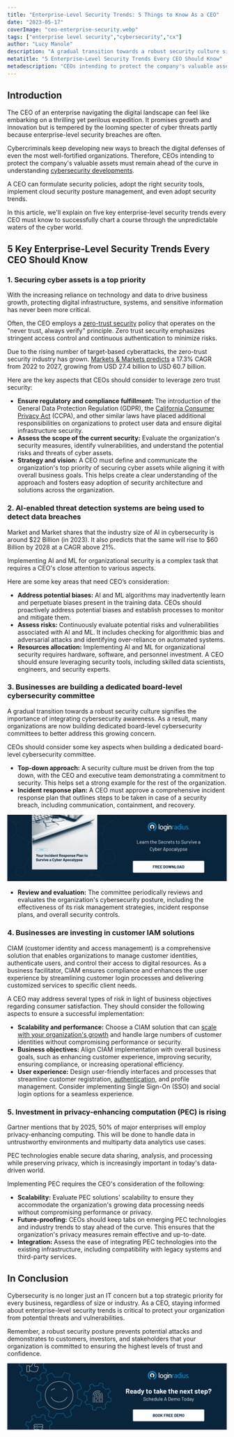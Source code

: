 ```yaml
---
title: "Enterprise-Level Security Trends: 5 Things to Know As a CEO"
date: "2023-05-17"
coverImage: "ceo-enterprise-security.webp"
tags: ["enterprise level security","cybersecurity","cx"]
author: "Lucy Manole"
description: "A gradual transition towards a robust security culture signifies the importance of integrating cybersecurity awareness. As a result, many organizations are now building dedicated board-level cybersecurity committees under the CEO’s wing to better address this growing concern."
metatitle: "5 Enterprise-Level Security Trends Every CEO Should Know"
metadescription: "CEOs intending to protect the company's valuable assets must remain cautious. Here are five key enterprise-level security trends every CEO must know about."
---
```

## Introduction

The CEO of an enterprise navigating the digital landscape can feel like embarking on a thrilling yet perilous expedition. It promises growth and innovation but is tempered by the looming specter of cyber threats partly because enterprise-level security breaches are often.

Cybercriminals keep developing new ways to breach the digital defenses of even the most well-fortified organizations. Therefore, CEOs intending to protect the company's valuable assets must remain ahead of the curve in understanding [cybersecurity developments](https://www.loginradius.com/blog/identity/tips-from-loginradius-security-expert-2022/).

A CEO can formulate security policies, adopt the right security tools, implement cloud security posture management, and even adopt security trends.

In this article, we'll explain on five key enterprise-level security trends every CEO must know to successfully chart a course through the unpredictable waters of the cyber world.

## 5 Key Enterprise-Level Security Trends Every CEO Should Know

### 1. Securing cyber assets is a top priority 

With the increasing reliance on technology and data to drive business growth, protecting digital infrastructure, systems, and sensitive information has never been more critical.

Often, the CEO employs a [zero-trust security](https://www.loginradius.com/blog/identity/beginners-guide-zero-trust-security/) policy that operates on the "never trust, always verify" principle. Zero trust security emphasizes stringent access control and continuous authentication to minimize risks.

Due to the rising number of target-based cyberattacks, the zero-trust security industry has grown. [Markets & Markets predicts](https://www.marketsandmarkets.com/Market-Reports/zero-trust-security-market-2782835.html) a 17.3% CAGR from 2022 to 2027, growing from USD 27.4 billion to USD 60.7 billion.

Here are the key aspects that CEOs should consider to leverage zero trust security:

* **Ensure regulatory and compliance fulfillment:** The introduction of the General Data Protection Regulation (GDPR), the [California Consumer Privacy Act](https://www.loginradius.com/blog/identity/ccpa-introduction/) (CCPA), and other similar laws have placed additional responsibilities on organizations to protect user data and ensure digital infrastructure security.
* **Assess the scope of the current security:** Evaluate the organization's security measures, identify vulnerabilities, and understand the potential risks and threats of cyber assets.
* **Strategy and vision:** A CEO must define and communicate the organization's top priority of securing cyber assets while aligning it with overall business goals. This helps create a clear understanding of the approach and fosters easy adoption of security architecture and solutions across the organization.

### 2. AI-enabled threat detection systems are being used to detect data breaches

Market and Market shares that the industry size of AI in cybersecurity is around $22 Billion (in 2023). It also predicts that the same will rise to $60 Billion by 2028 at a CAGR above 21%. 

Implementing AI and ML for organizational security is a complex task that requires a CEO's close attention to various aspects. 

Here are some key areas that need CEO’s consideration:

* **Address potential biases:** AI and ML algorithms may inadvertently learn and perpetuate biases present in the training data. CEOs should proactively address potential biases and establish processes to monitor and mitigate them.
* **Assess risks:** Continuously evaluate potential risks and vulnerabilities associated with AI and ML. It includes checking for algorithmic bias and adversarial attacks and identifying over-reliance on automated systems.
* **Resources allocation:** Implementing AI and ML for organizational security requires hardware, software, and personnel investment. A CEO should ensure leveraging security tools, including skilled data scientists, engineers, and security experts.

### 3. Businesses are building a dedicated board-level cybersecurity committee

A gradual transition towards a robust security culture signifies the importance of integrating cybersecurity awareness. As a result, many organizations are now building dedicated board-level cybersecurity committees to better address this growing concern.

CEOs should consider some key aspects when building a dedicated board-level cybersecurity committee.

* **Top-down approach:** A security culture must be driven from the top down, with the CEO and executive team demonstrating a commitment to security. This helps set a strong example for the rest of the organization.
* **Incident response plan:** A CEO must approve a comprehensive incident response plan that outlines steps to be taken in case of a security breach, including communication, containment, and recovery.

[![GD-Enterprise-RP](GD-Enterprise-RP.webp)](https://www.loginradius.com/resource/survive-a-cyber-apocalypse)

* **Review and evaluation:** The committee periodically reviews and evaluates the organization's cybersecurity posture, including the effectiveness of its risk management strategies, incident response plans, and overall security controls.

### 4. Businesses are investing in customer IAM solutions 

CIAM (customer identity and access management) is a comprehensive solution that enables organizations to manage customer identities, authenticate users, and control their access to digital resources. As a business facilitator, CIAM ensures compliance and enhances the user experience by streamlining customer login processes and delivering customized services to specific client needs.

A CEO may address several types of risk in light of business objectives regarding consumer satisfaction. They should consider the following aspects to ensure a successful implementation:

* **Scalability and performance:** Choose a CIAM solution that can [scale with your organization's growth](https://www.loginradius.com/scalability/) and handle large numbers of customer identities without compromising performance or security.
* **Business objectives:** Align CIAM implementation with overall business goals, such as enhancing customer experience, improving security, ensuring compliance, or increasing operational efficiency.
* **User experience:** Design user-friendly interfaces and processes that streamline customer registration, [authentication](https://www.loginradius.com/authentication/), and profile management. Consider implementing Single Sign-On (SSO) and social login options for a seamless experience.

### 5. Investment in privacy-enhancing computation (PEC) is rising

Gartner mentions that by 2025, 50% of major enterprises will employ privacy-enhancing computing. This will be done to handle data in untrustworthy environments and multiparty data analytics use cases.

PEC technologies enable secure data sharing, analysis, and processing while preserving privacy, which is increasingly important in today's data-driven world. 

Implementing PEC requires the CEO's consideration of the following:

* **Scalability:** Evaluate PEC solutions' scalability to ensure they accommodate the organization's growing data processing needs without compromising performance or privacy.
* **Future-proofing:** CEOs should keep tabs on emerging PEC technologies and industry trends to stay ahead of the curve. This ensures that the organization's privacy measures remain effective and up-to-date.
* **Integration:** Assess the ease of integrating PEC technologies into the existing infrastructure, including compatibility with legacy systems and third-party services.

## In Conclusion

Cybersecurity is no longer just an IT concern but a top strategic priority for every business, regardless of size or industry. As a CEO, staying informed about enterprise-level security trends is critical to protect your organization from potential threats and vulnerabilities. 

Remember, a robust security posture prevents potential attacks and demonstrates to customers, investors, and stakeholders that your organization is committed to ensuring the highest levels of trust and confidence.

[![book-a-demo-loginradius](../../assets/book-a-demo-loginradius.webp)](https://www.loginradius.com/contact-us?utm_source=blog&utm_medium=web&utm_campaign=enterprise-level-security-trends)
